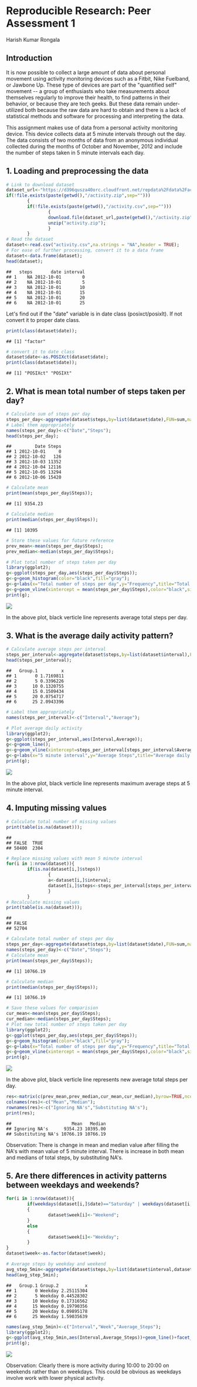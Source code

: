 # Reproducible Research: Peer Assessment 1
Harish Kumar Rongala  

## Introduction

It is now possible to collect a large amount of data about personal movement using activity monitoring devices such as a Fitbit, Nike Fuelband, or Jawbone Up. These type of devices are part of the "quantified self" movement -- a group of enthusiasts who take measurements about themselves regularly to improve their health, to find patterns in their behavior, or because they are tech geeks. But these data remain under-utilized both because the raw data are hard to obtain and there is a lack of statistical methods and software for processing and interpreting the data.

This assignment makes use of data from a personal activity monitoring device. This device collects data at 5 minute intervals through out the day. The data consists of two months of data from an anonymous individual collected during the months of October and November, 2012 and include the number of steps taken in 5 minute intervals each day.

## 1. Loading and preprocessing the data

```r
# Link to download dataset
dataset_url<-"https://d396qusza40orc.cloudfront.net/repdata%2Fdata%2Factivity.zip";
if(!file.exists(paste(getwd(),"/activity.zip",sep="")))
        {
        if(!file.exists(paste(getwd(),"/activity.csv",sep="")))
                {
                download.file(dataset_url,paste(getwd(),"/activity.zip",sep=""));
                unzip("activity.zip");
                }
        }
# Read the dataset 
dataset<-read.csv("activity.csv",na.strings = "NA",header = TRUE);
# For ease of further processing, convert it to a data frame
dataset<-data.frame(dataset);
head(dataset);
```

```
##   steps       date interval
## 1    NA 2012-10-01        0
## 2    NA 2012-10-01        5
## 3    NA 2012-10-01       10
## 4    NA 2012-10-01       15
## 5    NA 2012-10-01       20
## 6    NA 2012-10-01       25
```

Let's find out if the "date" variable is in date class (posixct/posixlt). If not convert it to proper date class.

```r
print(class(dataset$date));
```

```
## [1] "factor"
```

```r
# convert it to date class
dataset$date<-as.POSIXct(dataset$date);
print(class(dataset$date));
```

```
## [1] "POSIXct" "POSIXt"
```

## 2. What is mean total number of steps taken per day?


```r
# Calculate sum of steps per day
steps_per_day<-aggregate(dataset$steps,by=list(dataset$date),FUN=sum,na.rm=TRUE);
# Label them appropriately
names(steps_per_day)<-c("Date","Steps");
head(steps_per_day);
```

```
##         Date Steps
## 1 2012-10-01     0
## 2 2012-10-02   126
## 3 2012-10-03 11352
## 4 2012-10-04 12116
## 5 2012-10-05 13294
## 6 2012-10-06 15420
```

```r
# Calculate mean
print(mean(steps_per_day$Steps));
```

```
## [1] 9354.23
```

```r
# Calculate median
print(median(steps_per_day$Steps));
```

```
## [1] 10395
```

```r
# Store these values for future reference
prev_mean<-mean(steps_per_day$Steps);
prev_median<-median(steps_per_day$Steps);

# Plot total number of steps taken per day
library(ggplot2);
g<-ggplot(steps_per_day,aes(steps_per_day$Steps));
g<-g+geom_histogram(color="black",fill="gray");
g<-g+labs(x="Total number of steps per day",y="Frequency",title="Total number of steps taken per day");
g<-g+geom_vline(xintercept = mean(steps_per_day$Steps),color="black",size=1);
print(g);
```

![](PA1_template_files/figure-html/unnamed-chunk-3-1.png)<!-- -->

In the above plot, black verticle line represents average total steps per day.

## 3. What is the average daily activity pattern?


```r
# Calculate average steps per interval
steps_per_interval<-aggregate(dataset$steps,by=list(dataset$interval),FUN=mean,na.rm=TRUE);
head(steps_per_interval);
```

```
##   Group.1         x
## 1       0 1.7169811
## 2       5 0.3396226
## 3      10 0.1320755
## 4      15 0.1509434
## 5      20 0.0754717
## 6      25 2.0943396
```

```r
# Label them appropriately
names(steps_per_interval)<-c("Interval","Average");

# Plot average daily activity
library(ggplot2);
g<-ggplot(steps_per_interval,aes(Interval,Average));
g<-g+geom_line();
g<-g+geom_vline(xintercept=steps_per_interval[steps_per_interval$Average==max(steps_per_interval$Average),]$Interval,color="black",size=1);
g<-g+labs(x="5 minute interval",y="Average Steps",title="Average daily activity pattern");
print(g);
```

![](PA1_template_files/figure-html/unnamed-chunk-4-1.png)<!-- -->

In the above plot, black verticle line represents maximum average steps at 5 minute interval.

## 4. Imputing missing values

```r
# Calculate total number of missing values
print(table(is.na(dataset)));
```

```
## 
## FALSE  TRUE 
## 50400  2304
```

```r
# Replace missing values with mean 5 minute interval
for(i in 1:nrow(dataset)){
        if(is.na(dataset[i,]$steps))
                {
                a<-dataset[i,]$interval;
                dataset[i,]$steps<-steps_per_interval[steps_per_interval$Interval==a,]$Average;
                }
        }
# Recalculate missing values
print(table(is.na(dataset)));
```

```
## 
## FALSE 
## 52704
```

```r
# Calculate total number of steps per day 
steps_per_day<-aggregate(dataset$steps,by=list(dataset$date),FUN=sum,na.rm=TRUE);
names(steps_per_day)<-c("Date","Steps");
# Calculate mean
print(mean(steps_per_day$Steps));
```

```
## [1] 10766.19
```

```r
# Calculate median
print(median(steps_per_day$Steps));
```

```
## [1] 10766.19
```

```r
# Save these values for comparision
cur_mean<-mean(steps_per_day$Steps);
cur_median<-median(steps_per_day$Steps);
# Plot new total number of steps taken per day
library(ggplot2);
g<-ggplot(steps_per_day,aes(steps_per_day$Steps));
g<-g+geom_histogram(color="black",fill="gray");
g<-g+labs(x="Total number of steps per day",y="Frequency",title="Total number of steps taken per day");
g<-g+geom_vline(xintercept = mean(steps_per_day$Steps),color="black",size=1);
print(g);
```

![](PA1_template_files/figure-html/unnamed-chunk-5-1.png)<!-- -->

In the above plot, black verticle line represents new average total steps per day. 


```r
res<-matrix(c(prev_mean,prev_median,cur_mean,cur_median),byrow=TRUE,ncol=2);
colnames(res)<-c("Mean","Median");
rownames(res)<-c("Ignoring NA's","Substituting NA's");
print(res);
```

```
##                       Mean   Median
## Ignoring NA's      9354.23 10395.00
## Substituting NA's 10766.19 10766.19
```

Observation: There is change in mean and median value after filling the NA's with mean value of 5 minute interval. There is increase in both mean and medians of total steps, by substituting NA's.

## 5. Are there differences in activity patterns between weekdays and weekends?

```r
for(i in 1:nrow(dataset)){
        if(weekdays(dataset[i,]$date)=="Saturday" | weekdays(dataset[i,]$date)=="Sunday")
        {
                dataset$week[i]<-"Weekend";
        }
        else
        {
                dataset$week[i]<-"Weekday";
        }
}
dataset$week<-as.factor(dataset$week);

# Average steps by weekday and weekend
avg_step_5min<-aggregate(dataset$steps,by=list(dataset$interval,dataset$week),FUN=mean);
head(avg_step_5min);
```

```
##   Group.1 Group.2          x
## 1       0 Weekday 2.25115304
## 2       5 Weekday 0.44528302
## 3      10 Weekday 0.17316562
## 4      15 Weekday 0.19790356
## 5      20 Weekday 0.09895178
## 6      25 Weekday 1.59035639
```

```r
names(avg_step_5min)<-c("Interval","Week","Average_Steps");
library(ggplot2);
g<-ggplot(avg_step_5min,aes(Interval,Average_Steps))+geom_line()+facet_grid(Week~.);
print(g);
```

![](PA1_template_files/figure-html/unnamed-chunk-7-1.png)<!-- -->

Observation: Clearly there is more activity during 10:00 to 20:00 on weekends rather than on weekdays. This could be obvious as weekdays involve work with lower physical activity.
